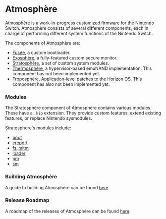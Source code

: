 # Atmosphère
Atmosphère is a work-in-progress customized firmware for the Nintendo Switch. Atmosphère consists of several different components, each in charge of performing different system functions of the Nintendo Switch.

The components of Atmosphère are:
+ [Fusée](../docs/components/fusee/fusee.md), a custom bootloader.
+ [Exosphère](../docs/components/exosphere.md), a fully-featured custom secure monitor.
+ [Stratosphère](../docs/components/stratosphere.md), a set of custom system modules.
+ [Thermosphère](../docs/components/thermosphere.md), a hypervisor-based emuNAND implementation. This component has not been implemented yet.
+ [Troposphère](../docs/components/troposphere.md), Application-level patches to the Horizon OS. This component has also not been implemented yet.

### Modules
The Stratosphère component of Atmosphère contains various modules. These have a `.kip` extension. They provide custom features, extend existing features, or replace Nintendo sysmodules.

Stratosphère's modules include:
+ [boot](../docs/modules/boot.md)
+ [creport](../docs/modules/creport.md)
+ [fs_mitm](../docs/modules/fs_mitm.md)
+ [loader](../docs/modules/loader.md)
+ [pm](../docs/modules/pm.md)
+ [sm](../docs/modules/sm.md)

### Building Atmosphère
A guide to building Atmosphère can be found [here](../docs/building.md).

### Release Roadmap
A roadmap of the releases of Atmosphère can be found [here](../docs/roadmap.md).
